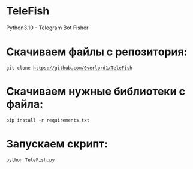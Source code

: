 # TeleFish
Python3.10 - Telegram Bot Fisher

# Скачиваем файлы с репозитория:
<code>git clone https://github.com/0verlord1/TeleFish</code>

# Скачиваем нужные библиотеки с файла:
<code>pip install -r requirements.txt</code>

# Запускаем скрипт:
<code>python TeleFish.py</code>
